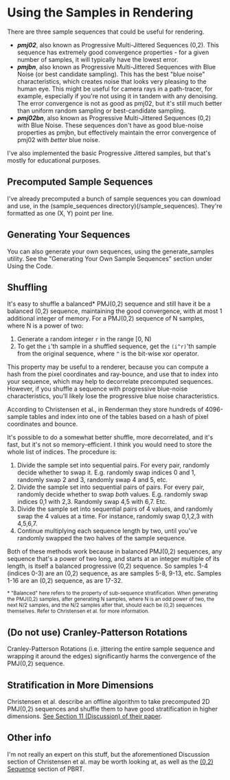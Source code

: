 # Using the Samples in Rendering

There are three sample sequences that could be useful for rendering.

* ***pmj02***, also known as Progressive Multi-Jittered Sequences (0,2). This sequence has extremely good convergence properties - for a given number of samples, it will typically have the lowest error. 
* ***pmjbn***, also known as Progressive Multi-Jittered Sequences with Blue Noise (or best candidate sampling). This has the best "blue noise" characteristics, which creates noise that looks very pleasing to the human eye. This might be useful for camera rays in a path-tracer, for example, especially if you're not using it in tandem with any denoising. The error convergence is not as good as pmj02, but it's still much better than uniform random sampling or best-candidate sampling.
* ***pmj02bn***, also known as Progressive Multi-Jittered Sequences (0,2) with Blue Noise. These sequences don't have as good blue-noise properties as pmjbn, but effectively maintain the error convergence of pmj02 with *better* blue noise.

I've also implemented the basic Progressive Jittered samples, but that's mostly for educational purposes.

## Precomputed Sample Sequences

I've already precomputed a bunch of sample sequences you can download and use, in the (sample_sequences directory)(/sample_sequences). They're formatted as one (X, Y) point per line.

## Generating Your Sequences

You can also generate your own sequences, using the generate_samples utility. See the "Generating Your Own Sample Sequences" section under Using the Code.

## Shuffling

It's easy to shuffle a balanced\* PMJ(0,2) sequence and still have it be a balanced (0,2) sequence, maintaining the good convergence, with at most 1 additional integer of memory. For a PMJ(0,2) sequence of N samples, where N is a power of two:
1. Generate a random integer <code>r</code> in the range [0, N)
2. To get the <code>i</code>'th sample in a shuffled sequence, get the <code>(i^r)</code>'th sample from the original sequence, where <code>^</code> is the bit-wise xor operator.

This property may be useful to a renderer, because you can compute a hash from the pixel coordinates and ray-bounce, and use that to index into your sequence, which may help to decorrelate precomputed sequences. However, if you shuffle a sequence with progressive blue-noise characteristics, you'll likely lose the progressive blue noise characteristics.

According to Christensen et al., in Renderman they store hundreds of 4096-sample tables and index into one of the tables based on a hash of pixel coordinates and bounce.

It's possible to do a somewhat better shuffle, more decorrelated, and it's fast, but it's not so memory-efficient. I think you would need to store the whole list of indices. The procedure is:
1. Divide the sample set into sequential pairs. For every pair, randomly decide whether to swap it. E.g. randomly swap indices 0 and 1, randomly swap 2 and 3, randomly swap 4 and 5, etc.
2. Divide the sample set into sequential pairs of pairs. For every pair, randomly decide whether to swap *both* values. E.g. randomly swap indices 0,1 with 2,3. Randomly swap 4,5 with 6,7. Etc.
3. Divide the sample set into sequential pairs of 4 values, and randomly swap the 4 values at a time. For instance, randomly swap 0,1,2,3 with 4,5,6,7. 
4. Continue multiplying each sequence length by two, until you've randomly swapped the two halves of the sample sequence.

Both of these methods work because in balanced PMJ(0,2) sequences, any sequence that's a power of two long, and starts at an integer multiple of its length, is itself a balanced progressive (0,2) sequence. So samples 1-4 (indices 0-3) are an (0,2) sequence, as are samples 5-8, 9-13, etc. Samples 1-16 are an (0,2) sequence, as are 17-32.

<sub>\* "Balanced" here refers to the property of sub-sequence stratification. When generating the PMJ(0,2) samples, after generating N samples, where N is an odd power of two, the next N/2 samples, and the N/2 samples after that, should each be (0,2) sequences themselves. Refer to Christensen et al. for more information.</sub>

## (Do not use) Cranley-Patterson Rotations

Cranley-Patterson Rotations (i.e. jittering the entire sample sequence and wrapping it around the edges) significantly harms the convergence of the PMJ(0,2) sequence.

## Stratification in More Dimensions

Christensen et al. describe an offline algorithm to take precomputed 2D PMJ(0,2) sequences and shuffle them to have good stratification in higher dimensions. [See Section 11 (Discussion) of their paper](https://graphics.pixar.com/library/ProgressiveMultiJitteredSampling/paper.pdf).

## Other info

I'm not really an expert on this stuff, but the aforementioned Discussion section of Christensen et al. may be worth looking at, as well as the [(0,2) Sequence](http://www.pbr-book.org/3ed-2018/Sampling_and_Reconstruction/(0,_2)-Sequence_Sampler.html) section of PBRT.
